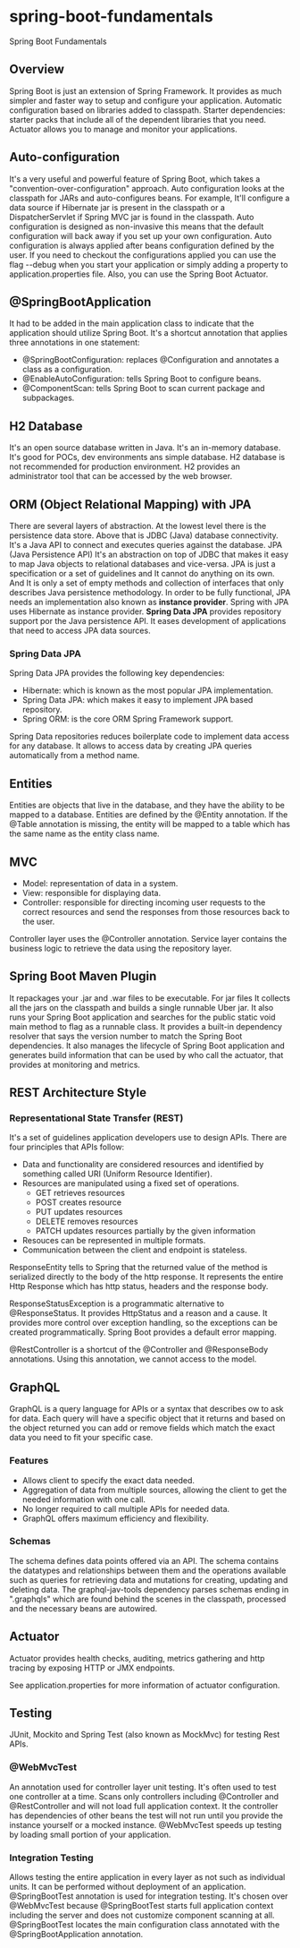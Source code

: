 # spring-boot-fundamentals
Spring Boot Fundamentals

## Overview
Spring Boot is just an extension of Spring Framework. It provides as much simpler and faster way to setup and configure 
your application. Automatic configuration based on libraries added to classpath.
Starter dependencies: starter packs that include all of the dependent libraries that you need. 
Actuator allows you to manage and monitor your applications.

## Auto-configuration
It's a very useful and powerful feature of Spring Boot, which takes a "convention-over-configuration" approach.
Auto configuration looks at the classpath for JARs and auto-configures beans. For example, It'll configure a data source
if Hibernate jar is present in the classpath or a DispatcherServlet if Spring MVC jar is found in the classpath.
Auto configuration is designed as non-invasive this means that the default configuration will back away if you set up 
your own configuration. Auto configuration is always applied after beans configuration defined by the user.
If you need to checkout the configurations applied you can use the flag --debug when you start your application or simply 
adding a property to application.properties file. Also, you can use the Spring Boot Actuator.

## @SpringBootApplication
It had to be added in the main application class to indicate that the application should utilize Spring Boot.
It's a shortcut annotation that applies three annotations in one statement:
- @SpringBootConfiguration: replaces @Configuration and annotates a class as a configuration.
- @EnableAutoConfiguration: tells Spring Boot to configure beans.
- @ComponentScan: tells Spring Boot to scan current package and subpackages.

## H2 Database
It's an open source database written in Java. It's an in-memory database. It's good for POCs, dev environments ans 
simple database. H2 database is not recommended for production environment. H2 provides an administrator tool that can 
be accessed by the web browser.

## ORM (Object Relational Mapping) with JPA
There are several layers of abstraction. At the lowest level there is the persistence data store. Above that is JDBC 
(Java) database connectivity. It's a Java API to connect and executes queries against the database. 
JPA (Java Persistence API) It's an abstraction on top of JDBC that makes it easy to map Java objects to relational 
databases and vice-versa. JPA is just a specification or a set of guidelines and It cannot do anything on its own. 
And It is only a set of empty methods and collection of interfaces that only describes Java persistence methodology.
In order to be fully functional, JPA needs an implementation also known as **instance provider**. Spring with JPA uses 
Hibernate as instance provider. **Spring Data JPA** provides repository support por the Java persistence API. It eases 
development of applications that need to access JPA data sources. 

### Spring Data JPA
Spring Data JPA provides the following key 
dependencies:
- Hibernate: which is known as the most popular JPA implementation.
- Spring Data JPA: which makes it easy to implement JPA based repository.
- Spring ORM: is the core ORM Spring Framework support.  

Spring Data repositories reduces boilerplate code to implement data access for any database. It allows to access data 
by creating JPA queries automatically from a method name.

## Entities
Entities are objects that live in the database, and they have the ability to be mapped to a database.
Entities are defined by the @Entity annotation. If the @Table annotation is missing, the entity will be mapped to 
a table which has the same name as the entity class name. 

## MVC
- Model: representation of data in a system.
- View: responsible for displaying data.
- Controller: responsible for directing incoming user requests to the correct resources and send the responses from 
those resources back to the user.

Controller layer uses the @Controller annotation.
Service layer contains the business logic to retrieve the data using the repository layer.  

## Spring Boot Maven Plugin
It repackages your .jar and .war files to be executable. For jar files It collects all the jars on the classpath 
and builds a single runnable Uber jar. It also runs your Spring Boot application and searches for the public static void
main method to flag as a runnable class. It provides a built-in dependency resolver that says the version number 
to match the Spring Boot dependencies. It also manages the lifecycle of Spring Boot application and generates build 
information that can be used by who call the actuator, that provides at monitoring and metrics.

## REST Architecture Style
### Representational State Transfer (REST)
It's a set of guidelines application developers use to design APIs. There are four principles that APIs follow:
- Data and functionality are considered resources and identified by something called URI (Uniform Resource Identifier).
- Resources are manipulated using a fixed set of operations.
    - GET retrieves resources
    - POST creates resource
    - PUT updates resources
    - DELETE removes resources
    - PATCH updates resources partially by the given information
- Resouces can be represented in multiple formats.
- Communication between the client and endpoint is stateless.

ResponseEntity tells to Spring that the returned value of the method is serialized directly to the body of the http 
response. It represents the entire Http Response which has http status, headers and the response body.

ResponseStatusException is a programmatic alternative to @ResponseStatus. It provides HttpStatus and a reason and a 
cause. It provides more control over exception handling, so the exceptions can be created programmatically. 
Spring Boot provides a default error mapping. 

@RestController is a shortcut of the @Controller and @ResponseBody annotations. Using this annotation, we cannot access 
to the model.

## GraphQL
GraphQL is a query language for APIs or a syntax that describes ow to ask for data. Each query will have a specific 
object that it returns and based on the object returned you can add or remove fields which match the exact data you 
need to fit your specific case. 

### Features
- Allows client to specify the exact data needed.
- Aggregation of data from multiple sources, allowing the client to get the needed information with one call.
- No longer required to call multiple APIs for needed data.
- GraphQL offers maximum efficiency and flexibility.

### Schemas
The schema defines data points offered via an API. The schema contains the datatypes and relationships between them and 
the operations available such as queries for retrieving data and mutations for creating, updating and deleting data.
The graphql-jav-tools dependency parses schemas ending in ".graphqls" which are found behind the scenes in the 
classpath, processed and the necessary beans are autowired.  

## Actuator
Actuator provides health checks, auditing, metrics gathering and http tracing by exposing HTTP or JMX endpoints.

See application.properties for more information of actuator configuration.

## Testing
JUnit, Mockito and Spring Test (also known as MockMvc) for testing Rest APIs.
### @WebMvcTest
An annotation used for controller layer unit testing. It's often used to test one controller at a time. Scans only 
controllers including @Controller and @RestController and will not load full application context. It the controller has 
dependencies of other beans the test will not run until you provide the instance yourself or a mocked instance.
@WebMvcTest speeds up testing by loading small portion of your application.
### Integration Testing
Allows testing the entire application in every layer as not such as individual units. It can be performed without 
deployment of an application. @SpringBootTest annotation is used for integration testing. It's chosen over @WebMvcTest 
because @SpringBootTest starts full application context including the server and does not customize component scanning 
at all. @SpringBootTest locates the main configuration class annotated with the @SpringBootApplication annotation.